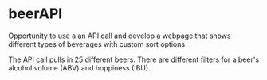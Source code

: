 # beerAPI
Opportunity to use a an API call and develop a webpage that shows different types of beverages with custom sort options

The API call pulls in 25 different beers. There are different filters for a beer's alcohol volume (ABV) and hoppiness (IBU).
